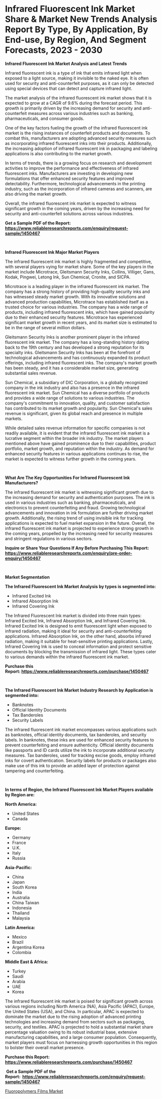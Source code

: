 <p><h1>Infrared Fluorescent Ink Market Share & Market New Trends Analysis Report By Type, By Application, By End-use, By Region, And Segment Forecasts, 2023 - 2030</h1></p><p><strong>Infrared Fluorescent Ink Market Analysis and Latest Trends</strong></p>
<p><p>Infrared fluorescent ink is a type of ink that emits infrared light when exposed to a light source, making it invisible to the naked eye. It is often used for security and anti-counterfeit purposes, as it can only be detected using special devices that can detect and capture infrared light.</p><p>The market analysis of the infrared fluorescent ink market shows that it is expected to grow at a CAGR of 9.6% during the forecast period. This growth is primarily driven by the increasing demand for security and anti-counterfeit measures across various industries such as banking, pharmaceuticals, and consumer goods.</p><p>One of the key factors fueling the growth of the infrared fluorescent ink market is the rising instances of counterfeit products and documents. To combat this, manufacturers are adopting advanced security measures such as incorporating infrared fluorescent inks into their products. Additionally, the increasing adoption of infrared fluorescent ink in packaging and labeling applications is also contributing to the market growth.</p><p>In terms of trends, there is a growing focus on research and development activities to improve the performance and effectiveness of infrared fluorescent inks. Manufacturers are investing in developing new formulations that offer enhanced security features and improved detectability. Furthermore, technological advancements in the printing industry, such as the incorporation of infrared cameras and scanners, are also driving the market growth.</p><p>Overall, the infrared fluorescent ink market is expected to witness significant growth in the coming years, driven by the increasing need for security and anti-counterfeit solutions across various industries.</p></p>
<p><strong>Get a Sample PDF of the Report:&nbsp; <a href="https://www.reliableresearchreports.com/enquiry/request-sample/1450467">https://www.reliableresearchreports.com/enquiry/request-sample/1450467</a></strong></p>
<p>&nbsp;</p>
<p><strong>Infrared Fluorescent Ink Major Market Players</strong></p>
<p><p>The infrared fluorescent ink market is highly fragmented and competitive, with several players vying for market share. Some of the key players in the market include Microtrace, Gleitsmann Security Inks, Collins, Villiger, Gans, Kodak, Pingwei, Letong Ink, Sun Chemical, Cronite, and SICPA.</p><p>Microtrace is a leading player in the infrared fluorescent ink market. The company has a strong history of providing high-quality security inks and has witnessed steady market growth. With its innovative solutions and advanced production capabilities, Microtrace has established itself as a trusted choice for various industries. The company has a wide range of products, including infrared fluorescent inks, which have gained popularity due to their enhanced security features. Microtrace has experienced significant market growth in recent years, and its market size is estimated to be in the range of several million dollars.</p><p>Gleitsmann Security Inks is another prominent player in the infrared fluorescent ink market. The company has a long-standing history dating back to the 19th century and has developed a strong reputation for its specialty inks. Gleitsmann Security Inks has been at the forefront of technological advancements and has continuously expanded its product offerings, including infrared fluorescent inks. The company's market growth has been steady, and it has a considerable market size, generating substantial sales revenue.</p><p>Sun Chemical, a subsidiary of DIC Corporation, is a globally recognized company in the ink industry and also has a presence in the infrared fluorescent ink market. Sun Chemical has a diverse portfolio of products and provides a wide range of solutions to various industries. The company's commitment to innovation, quality, and customer satisfaction has contributed to its market growth and popularity. Sun Chemical's sales revenue is significant, given its global reach and presence in multiple markets.</p><p>While detailed sales revenue information for specific companies is not readily available, it is evident that the infrared fluorescent ink market is a lucrative segment within the broader ink industry. The market players mentioned above have gained prominence due to their capabilities, product portfolio, market growth, and reputation within the industry. As demand for enhanced security features in various applications continues to rise, the market is expected to witness further growth in the coming years.</p></p>
<p>&nbsp;</p>
<p><strong>What Are The Key Opportunities For Infrared Fluorescent Ink Manufacturers?</strong></p>
<p><p>The infrared fluorescent ink market is witnessing significant growth due to the increasing demand for security and authentication purposes. The ink is used in various industries such as banking, pharmaceuticals, and electronics to prevent counterfeiting and fraud. Growing technological advancements and innovation in ink formulation are further driving market growth. Additionally, the rising trend of using invisible ink for tracking applications is expected to fuel market expansion in the future. Overall, the infrared fluorescent ink market is projected to experience strong growth in the coming years, propelled by the increasing need for security measures and stringent regulations in various sectors.</p></p>
<p><strong>Inquire or Share Your Questions If Any Before Purchasing This Report: <a href="https://www.reliableresearchreports.com/enquiry/pre-order-enquiry/1450467">https://www.reliableresearchreports.com/enquiry/pre-order-enquiry/1450467</a></strong></p>
<p>&nbsp;</p>
<p><strong>Market Segmentation</strong></p>
<p><strong>The Infrared Fluorescent Ink Market Analysis by types is segmented into:</strong></p>
<p><ul><li>Infrared Excited Ink</li><li>Infrared Absorption Ink</li><li>Infrared Covering Ink</li></ul></p>
<p><p>The Infrared Fluorescent Ink market is divided into three main types: Infrared Excited Ink, Infrared Absorption Ink, and Infrared Covering Ink. Infrared Excited Ink is designed to emit fluorescent light when exposed to infrared radiation, making it ideal for security and anti-counterfeiting applications. Infrared Absorption Ink, on the other hand, absorbs infrared radiation, making it suitable for heat-sensitive printing applications. Lastly, Infrared Covering Ink is used to conceal information and protect sensitive documents by blocking the transmission of infrared light. These types cater to various demands within the infrared fluorescent ink market.</p></p>
<p><strong>Purchase this Report:&nbsp;<a href="https://www.reliableresearchreports.com/purchase/1450467">https://www.reliableresearchreports.com/purchase/1450467</a></strong></p>
<p>&nbsp;</p>
<p><strong>The Infrared Fluorescent Ink Market Industry Research by Application is segmented into:</strong></p>
<p><ul><li>Banknotes</li><li>Official Identity Documents</li><li>Tax Banderoles</li><li>Security Labels</li></ul></p>
<p><p>The infrared fluorescent ink market encompasses various applications such as banknotes, official identity documents, tax banderoles, and security labels. In banknotes, these inks are used for enhanced security features to prevent counterfeiting and ensure authenticity. Official identity documents like passports and ID cards utilize the ink to incorporate additional security measures. Tax banderoles, used for tracking excise goods, employ infrared inks for covert authentication. Security labels for products or packages also make use of this ink to provide an added layer of protection against tampering and counterfeiting.</p></p>
<p>&nbsp;</p>
<p><strong>In terms of Region, the Infrared Fluorescent Ink Market Players available by Region are:</strong></p>
<p>
    <p> <strong> North America: </strong>
        <ul>
            <li>United States</li>
            <li>Canada</li>
        </ul>
        </p> 
    <p> <strong> Europe: </strong>
        <ul>
            <li>Germany</li>
            <li>France</li>
            <li>U.K.</li>
            <li>Italy</li>
            <li>Russia</li>
        </ul>
        </p> 
    <p> <strong> Asia-Pacific: </strong>
        <ul>
            <li>China</li>
            <li>Japan</li>
            <li>South Korea</li>
            <li>India</li>
            <li>Australia</li>
            <li>China Taiwan</li>
            <li>Indonesia</li>
            <li>Thailand</li>
            <li>Malaysia</li>
        </ul>
        </p> 
    <p> <strong> Latin America: </strong>
        <ul>
            <li>Mexico</li>
            <li>Brazil</li>
            <li>Argentina Korea</li>
            <li>Colombia</li>
        </ul>
        </p> 
    <p> <strong> Middle East & Africa: </strong>
        <ul>
            <li>Turkey</li>
            <li>Saudi</li>
            <li>Arabia</li>
            <li>UAE</li>
            <li>Korea</li>
        </ul>
    </p>
    </p>
<p><p>The infrared fluorescent ink market is poised for significant growth across various regions including North America (NA), Asia Pacific (APAC), Europe, the United States (USA), and China. In particular, APAC is expected to dominate the market due to the rising adoption of advanced printing technologies and increasing demand from sectors such as packaging, security, and textiles. APAC is projected to hold a substantial market share percentage valuation owing to its robust industrial base, extensive manufacturing capabilities, and a large consumer population. Consequently, market players must focus on harnessing growth opportunities in this region to bolster their overall market presence.</p></p>
<p><strong>Purchase this Report: <a href="https://www.reliableresearchreports.com/purchase/1450467">https://www.reliableresearchreports.com/purchase/1450467</a></strong></p>
<p>&nbsp;<strong>Get a Sample PDF of the Report:&nbsp;&nbsp;<a href="https://www.reliableresearchreports.com/enquiry/request-sample/1450467">https://www.reliableresearchreports.com/enquiry/request-sample/1450467</a></strong></p>
<p><strong></strong></p>
<p><p><a href="https://github.com/amonskiyk/Market-Research-Report-List-1/blob/main/fluoropolymers-films-market.md">Fluoropolymers Films Market</a></p></p>